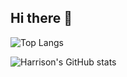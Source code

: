 ## Hi there 👋

![Top Langs](https://github-readme-stats.vercel.app/api/top-langs/?username=YOUR_USERNAME&layout=compact&theme=radical)


![Harrison's GitHub stats](https://github-readme-stats.vercel.app/api?username=HarryHomie&show_icons=true&theme=radical)



<!--
**HarryHomie/HarryHomie** is a ✨ _special_ ✨ repository because its `README.md` (this file) appears on your GitHub profile.

Here are some ideas to get you started:

- 🔭 I’m currently working on ...
- 🌱 I’m currently learning ...
- 👯 I’m looking to collaborate on ...
- 🤔 I’m looking for help with ...
- 💬 Ask me about ...
- 📫 How to reach me: ...
- 😄 Pronouns: ...
- ⚡ Fun fact: ...
-->
